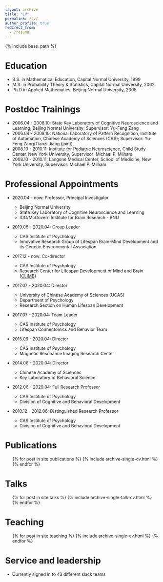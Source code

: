 ```yaml
---
layout: archive
title: "CV"
permalink: /cv/
author_profile: true
redirect_from:
  - /resume
---
```


{% include base_path %}

Education
======
* B.S. in Mathematical Education, Capital Normal University, 1999
* M.S. in Probability Theory & Statistics, Capital Normal University, 2002
* Ph.D in Applied Mathematics, Beijing Normal University, 2005

Postdoc Trainings
======
* 2006.04 - 2008.10: State Key Laboratory of Cognitive Neuroscience and Learning, Beijing Normal University; Supervisor: Yu-Feng Zang
* 2006.04 - 2008.10: National Laboratory of Pattern Recognition, Institute of Automation, Chinese Academy of Sciences (CAS); Supervisor: Yu-Feng Zang/Tianzi Jiang (joint)
* 2008.10 - 2010.11: Institute for Pediatric Neuroscience, Child Study Center, New York University, Supervisor: Michael P. Milham
* 2008.10 - 2010.11: Langone Medical Center, School of Medicine, New York University, Supervisor: Michael P. Milham

Professional Appointments
======
* 2020.04 - now: Professor, Principal Investigator
  * Beijing Normal University
  * State Key Laboratory of Cognitive Neuroscience and Learning
  * IDG/McGovern Institute for Brain Research - BNU

* 2019.08 - 2020.04: Group Leader
  * CAS Institute of Psychology
  * Innovative Research Group of Lifespan Brain-Mind Development and its Genetic-Environmental Association
  
* 2017.12 - now: Co-director
  * CAS Institute of Psychology
  * Research Center for Lifespan Development of Mind and Brain ([CLIMB](https://climbgroup.org))

* 2017.07 - 2020.04: Director
  * University of Chinese Academy of Sciences (UCAS)
  * Department of Psychology
  * Research Section on Human Lifespan Development 
  
* 2017.07 - 2020.04: Team Leader
  * CAS Institute of Psychology
  * Lifespan Connectomics and Behavior Team

* 2015.06 - 2020.04: Director
  * CAS Institute of Psychology
  * Magnetic Resonance Imaging Research Center
  
* 2014.06 - 2020.04: Director
  * Chinese Academy of Sciences
  * Key Laboratory of Behavioral Science
  
* 2012.06 - 2020.04: Full Research Professor
  * CAS Institute of Psychology
  * Division of Cognitive and Behavioral Development
  
* 2010.12 - 2012.06: Distinguished Research Professor
  * CAS Institute of Psychology
  * Division of Cognitive and Behavioral Development
  
Publications
======
  <ul>{% for post in site.publications %}
    {% include archive-single-cv.html %}
  {% endfor %}</ul>
  
Talks
======
  <ul>{% for post in site.talks %}
    {% include archive-single-talk-cv.html %}
  {% endfor %}</ul>
  
Teaching
======
  <ul>{% for post in site.teaching %}
    {% include archive-single-cv.html %}
  {% endfor %}</ul>
  
Service and leadership
======
* Currently signed in to 43 different slack teams
